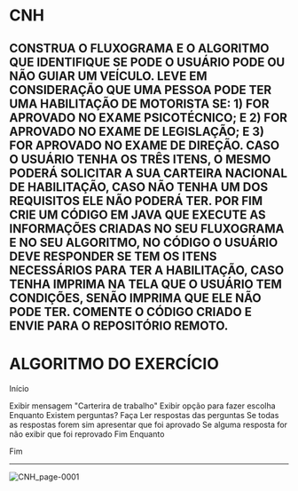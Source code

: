 # CNH
CONSTRUA O FLUXOGRAMA E O ALGORITMO QUE IDENTIFIQUE SE PODE O USUÁRIO PODE OU NÃO GUIAR UM VEÍCULO. LEVE EM CONSIDERAÇÃO QUE UMA PESSOA PODE TER UMA HABILITAÇÃO DE MOTORISTA SE:  1) FOR APROVADO NO EXAME PSICOTÉCNICO;  E  2) FOR APROVADO NO EXAME DE LEGISLAÇÃO;  E  3) FOR APROVADO NO EXAME DE DIREÇÃO.  CASO O USUÁRIO TENHA OS TRÊS ITENS, O MESMO PODERÁ SOLICITAR A SUA CARTEIRA NACIONAL DE HABILITAÇÃO, CASO NÃO TENHA UM DOS REQUISITOS ELE NÃO PODERÁ TER.  POR FIM CRIE UM CÓDIGO EM JAVA QUE EXECUTE AS INFORMAÇÕES CRIADAS NO SEU FLUXOGRAMA E NO SEU ALGORITMO, NO CÓDIGO O USUÁRIO DEVE RESPONDER SE TEM OS ITENS NECESSÁRIOS PARA TER A HABILITAÇÃO, CASO TENHA IMPRIMA NA TELA QUE O USUÁRIO TEM CONDIÇÕES, SENÃO IMPRIMA QUE ELE NÃO PODE TER.  COMENTE O CÓDIGO CRIADO E ENVIE PARA O REPOSITÓRIO REMOTO.
------------------------------------------------------
# ALGORITMO DO EXERCÍCIO

Início

Exibir mensagem "Carterira de trabalho"
Exibir opção para fazer escolha
Enquanto Existem perguntas? Faça
	Ler respostas das perguntas 
	Se todas as respostas forem sim apresentar que foi aprovado 
	Se alguma resposta for não exibir que foi reprovado
 Fim Enquanto    



Fim


--------------------------------------------------------
![CNH_page-0001](https://user-images.githubusercontent.com/103973688/168703702-d8d071d1-1c49-4608-9ee6-94af249834b8.jpg)
